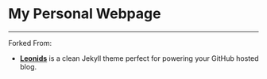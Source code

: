 # My Personal Webpage

-------------

Forked From:
 - **[Leonids](http://renyuanz.github.io/leonids)** is a clean Jekyll theme perfect for powering your GitHub hosted blog.